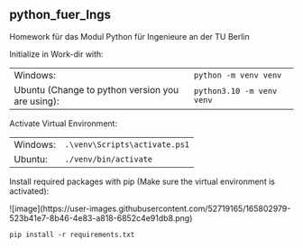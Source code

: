 <h2>python_fuer_Ings </h2>
<p>
Homework für das Modul Python für Ingenieure an der TU Berlin
</p>

<p>Initialize in Work-dir with:</p>


<div>
<table>
<tr>
<td>Windows:</td><td><code>python -m venv venv</code></td>
</tr>
<tr>
<td>Ubuntu (Change to python version you are using):</td><td><code>python3.10 -m venv venv </code></td>
</tr>
</table>
</div>
<div>
<p>Activate Virtual Environment:</p>
<table>
<tr>
<td>Windows:</td><td><code>.\venv\Scripts\activate.ps1</code></td>
</tr>
<tr>
<td>Ubuntu:</td><td><code>./venv/bin/activate</code></td>
</tr>
</table>
</div>
<div><p>Install required packages with pip (Make sure the virtual environment is activated):</p>
![image](https://user-images.githubusercontent.com/52719165/165802979-523b41e7-8b46-4e83-a818-6852c4e91db8.png)

<p><code>pip install -r requirements.txt</code></p>
</div>
